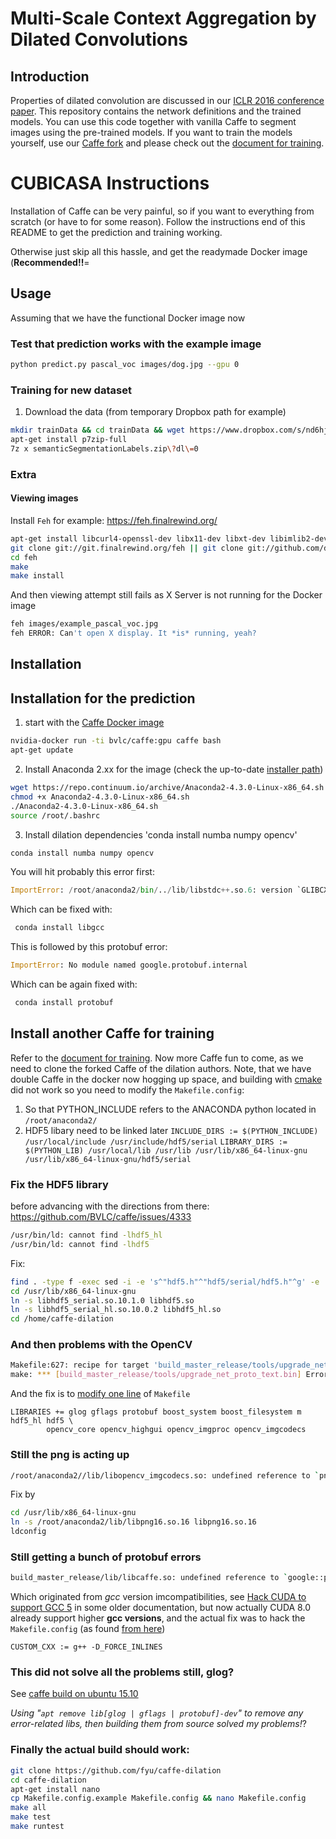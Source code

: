 # Multi-Scale Context Aggregation by Dilated Convolutions

## Introduction

Properties of dilated convolution are discussed in our [ICLR 2016 conference paper](http://arxiv.org/abs/1511.07122). This repository contains the network definitions and the trained models. You can use this code together with vanilla Caffe to segment images using the pre-trained models. If you want to train the models yourself, use our [Caffe fork](https://github.com/fyu/caffe-dilation) and please check out the [document for training](https://github.com/fyu/dilation/blob/master/docs/training.md).

# CUBICASA Instructions

Installation of Caffe can be very painful, so if you want to everything from scratch (or have to for some reason). Follow the instructions end of this README to get the prediction and training working.

Otherwise just skip all this hassle, and get the readymade Docker image (**Recommended!!**=


## Usage

Assuming that we have the functional Docker image now

### Test that prediction works with the example image

```bash
python predict.py pascal_voc images/dog.jpg --gpu 0
```

### Training for new dataset

1) Download the data (from temporary Dropbox path for example)

```bash
mkdir trainData && cd trainData && wget https://www.dropbox.com/s/nd6hjc61h5jujsw/semanticSegmentationLabels.zip?dl=0
apt-get install p7zip-full
7z x semanticSegmentationLabels.zip\?dl\=0 
```

### Extra

#### Viewing images

Install `Feh` for example: https://feh.finalrewind.org/

```bash
apt-get install libcurl4-openssl-dev libx11-dev libxt-dev libimlib2-dev libxinerama-dev libjpeg-progs
git clone git://git.finalrewind.org/feh || git clone git://github.com/derf/feh.git
cd feh
make
make install
```

And then viewing attempt still fails as X Server is not running for the Docker image

```bash
feh images/example_pascal_voc.jpg 
feh ERROR: Can't open X display. It *is* running, yeah?
```

## Installation

## Installation for the prediction

1) start with the [Caffe Docker image](https://github.com/BVLC/caffe/tree/master/docker)

```bash
nvidia-docker run -ti bvlc/caffe:gpu caffe bash
apt-get update
```

2) Install Anaconda 2.xx for the image (check the up-to-date [installer path](https://www.continuum.io/downloads))

```bash
wget https://repo.continuum.io/archive/Anaconda2-4.3.0-Linux-x86_64.sh
chmod +x Anaconda2-4.3.0-Linux-x86_64.sh 
./Anaconda2-4.3.0-Linux-x86_64.sh 
source /root/.bashrc
```

3) Install dilation dependencies 'conda install numba numpy opencv' 

```bash
conda install numba numpy opencv
```

You will hit probably this error first:

```python
ImportError: /root/anaconda2/bin/../lib/libstdc++.so.6: version `GLIBCXX_3.4.21' not found (required by /opt/caffe/python/caffe/_caffe.so)
```

Which can be fixed with:

```bash
 conda install libgcc
```

This is followed by this protobuf error:

```python
ImportError: No module named google.protobuf.internal
```

Which can be again fixed with:

```bash
 conda install protobuf
```

## Install another Caffe for training

Refer to the [document for training](docs/training.md). Now more Caffe fun to come, as we need to clone the forked Caffe of the dilation authors. Note, that we have double Caffe in the docker now hogging up space, and building with [cmake](http://caffe.berkeleyvision.org/installation.html) did not work so you need to modify the `Makefile.config`: 

1) So that PYTHON_INCLUDE refers to the ANACONDA python located in `/root/anaconda2/`
2) HDF5 libary need to be linked later
`INCLUDE_DIRS := $(PYTHON_INCLUDE) /usr/local/include /usr/include/hdf5/serial`
`LIBRARY_DIRS := $(PYTHON_LIB) /usr/local/lib /usr/lib /usr/lib/x86_64-linux-gnu /usr/lib/x86_64-linux-gnu/hdf5/serial`

### Fix the **HDF5 library** 

before advancing with the directions from there: https://github.com/BVLC/caffe/issues/4333

```bash
/usr/bin/ld: cannot find -lhdf5_hl
/usr/bin/ld: cannot find -lhdf5
```

Fix:

```bash
find . -type f -exec sed -i -e 's^"hdf5.h"^"hdf5/serial/hdf5.h"^g' -e 's^"hdf5_hl.h"^"hdf5/serial/hdf5_hl.h"^g' '{}' \;
cd /usr/lib/x86_64-linux-gnu
ln -s libhdf5_serial.so.10.1.0 libhdf5.so
ln -s libhdf5_serial_hl.so.10.0.2 libhdf5_hl.so 
cd /home/caffe-dilation
```

### And then problems with the OpenCV

```bash
Makefile:627: recipe for target 'build_master_release/tools/upgrade_net_proto_text.bin' failed
make: *** [build_master_release/tools/upgrade_net_proto_text.bin] Error 1
```

And the fix is to [modify one line](https://github.com/BVLC/caffe/issues/4621) of `Makefile`

```
LIBRARIES += glog gflags protobuf boost_system boost_filesystem m hdf5_hl hdf5 \
        opencv_core opencv_highgui opencv_imgproc opencv_imgcodecs
```

### Still the **png** is acting up

```bash
/root/anaconda2//lib/libopencv_imgcodecs.so: undefined reference to `png_write_end@PNG16_0'
```

Fix by 
```bash
cd /usr/lib/x86_64-linux-gnu
ln -s /root/anaconda2/lib/libpng16.so.16 libpng16.so.16
ldconfig
```

### Still getting a bunch of protobuf errors

```bash
build_master_release/lib/libcaffe.so: undefined reference to `google::protobuf::
```

Which originated from *gcc* version imcompatibilities, see [Hack CUDA to support GCC 5](https://gist.github.com/wangruohui/679b05fcd1466bb0937f) in some older documentation, but now actually CUDA 8.0 already support higher **gcc versions**, and the actual fix was to hack the `Makefile.config` (as found [from here](https://gist.github.com/wangruohui/679b05fcd1466bb0937f))

```
CUSTOM_CXX := g++ -D_FORCE_INLINES
```

### This did not solve all the problems still, glog?

See [caffe build on ubuntu 15.10](https://groups.google.com/forum/#!searchin/caffe-users/15.10/caffe-users/a6TDx89IByY/6Po32WqzCwAJ)

*Using "`apt remove lib[glog | gflags | protobuf]-dev`" to remove any error-related libs, then building them from source solved my problems!*?

### Finally the actual build should work:

```bash
git clone https://github.com/fyu/caffe-dilation
cd caffe-dilation
apt-get install nano
cp Makefile.config.example Makefile.config && nano Makefile.config
make all
make test
make runtest
```

